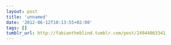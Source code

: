 ```yaml
---
layout: post
title: 'unnamed'
date: '2012-06-12T10:13:55+02:00'
tags: []
tumblr_url: http://fabiantheblind.tumblr.com/post/24944063341
---
```

